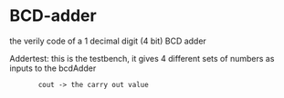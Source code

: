 # BCD-adder
the verily code of a 1 decimal digit (4 bit) BCD adder 

Addertest: this is the testbench, it gives 4 different sets of numbers as inputs to the bcdAdder
           
           cout -> the carry out value 
           
           
